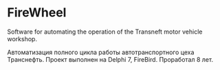 # FireWheel
Software for automating the operation of the Transneft motor vehicle workshop.

Автоматизация полного цикла работы автотранспортного цеха Транснефть. Проект выполнен на Delphi 7, FireBird. Проработал 8 лет. 

